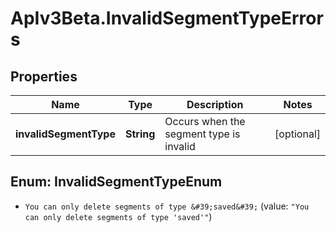 # ApIv3Beta.InvalidSegmentTypeErrors

## Properties

Name | Type | Description | Notes
------------ | ------------- | ------------- | -------------
**invalidSegmentType** | **String** | Occurs when the segment type is invalid | [optional] 



## Enum: InvalidSegmentTypeEnum


* `You can only delete segments of type &#39;saved&#39;` (value: `"You can only delete segments of type 'saved'"`)




